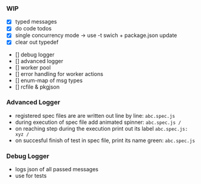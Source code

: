 ### WIP

* [x] typed messages
* [x] do code todos
* [x] single concurrency mode -> use -t swich + package.json update
* [x] clear out typedef

* [] debug logger
* [] advanced logger
* [] worker pool
* [] error handling for worker actions
* [] enum-map of msg types
* [] rcfile & pkgjson

### Advanced Logger

* registered spec files are are written out line by line: `abc.spec.js`
* during execution of spec file add animated spinner: `abc.spec.js /`
* on reaching step during the execution print out its label `abc.spec.js: xyz /`
* on succesful finish of test in spec file, print its name green: `abc.spec.js`

### Debug Logger

* logs json of all passed messages
* use for tests